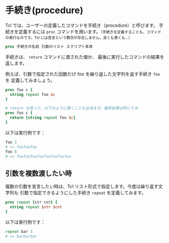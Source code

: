 # 手続き(procedure)

Tcl では、ユーザーの定義したコマンドを手続き（procedure）と呼びます。
手続きを定義するには `proc` コマンドを用います。<small>（手続きを定義することも、コマンドの実行なのです。Tcl には宣言という概念が存在しません。良くも悪くも…）</small>

```tcl
proc 手続きの名前 引数のリスト スクリプト本体
```

手続きは、 `return` コマンドに渡された値か、
最後に実行したコマンドの結果を返します。

例えば、引数で指定された回数だけ foo を繰り返した文字列を返す手続き `foo` を
定義してみましょう。

```tcl
proc foo c {
  string repeat foo $c
}

# return を使って、以下のように書くことも出来ます。最終結果は同じです。
proc foo c {
  return [string repeat foo $c]
}
```

以下は実行例です：

```tcl
foo 3
# => foofoofoo
foo 8
# => foofoofoofoofoofoofoofoo
```

## 引数を複数渡したい時

複数の引数を宣言したい時は、Tcl リスト形式で指定します。今度は繰り返す文字列も
引数で指定できるようにした手続き `repeat` を定義してみます。

```tcl
proc repeat {str cnt} {
  string repeat $str $cnt
}
```

以下は実行例です：

```tcl
repeat bar 3
# => barbarbar
```
